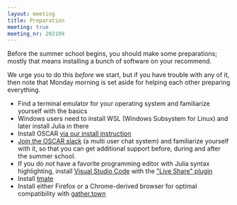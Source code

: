 ```yaml
---
layout: meeting
title: Preparation
meeting: true
meeting_nr: 202109
---
```


Before the summer school begins, you should make some preparations; mostly that means
installing a bunch of software on your recommend.

We urge you to do this *before* we start, but if you have trouble with any of it,
then note that Monday morning is set aside for helping each other preparing everything.

- Find a terminal emulator for your operating system and familiarize yourself with the basics
- Windows users need to install WSL (Windows Subsystem for Linux) and later install Julia in there
- Install OSCAR [via our install instruction]({{site.baseurl}}/install/)
- [Join the OSCAR slack](https://join.slack.com/t/oscar-system/shared_invite/zt-thtcv97k-2678bKQ~RpR~5gZszDcISw)
  (a multi user chat system) and familiarize yourself with it, so that you can get additional support before,
  during and after the summer school.
- If you do *not* have a favorite programming editor with Julia syntax highlighting, install [Visual Studio Code](https://code.visualstudio.com) with the ["Live Share" plugin](https://marketplace.visualstudio.com/items?itemName=MS-vsliveshare.vslivesharen)
- Install [tmate](https://tmate.io)
- Install either Firefox or a Chrome-derived browser for optimal compatibility with [gather.town](https://www.gather.town)
